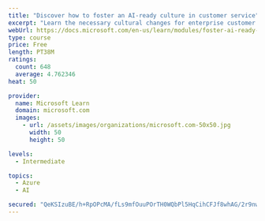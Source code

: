 ```yaml
---
title: "Discover how to foster an AI-ready culture in customer service"
excerpt: "Learn the necessary cultural changes for enterprise customer service to make AI transformation successful, and how they fit into a holistic AI strategy."
webUrl: https://docs.microsoft.com/en-us/learn/modules/foster-ai-ready-culture-customer-service/
type: course
price: Free
length: PT38M
ratings:
  count: 648
  average: 4.762346
heat: 50

provider:
  name: Microsoft Learn
  domain: microsoft.com
  images:
    - url: /assets/images/organizations/microsoft.com-50x50.jpg
      width: 50
      height: 50

levels:
  - Intermediate

topics:
  - Azure
  - AI

secured: "QeKSIzuBE/h+RpOPcMA/fLs9mfOuuPOrTH0WQbPl5HqCihCFJf8whAG/2r9nwSOs9LzvhuWjxZLlKOg4fA5LKU21VWNvLwDEJLYKDPcOxptJGP4nrmhgvO4MEuKYf0QLqecZs2HozEDLFHU0rfXjH5/nH6cuhx+NNC8SC9egA79xb0ScQXegQudOPLDzn+ndAG+2qKHzVRMCFDj3DPyrUAKuD9y/fylisur3iBxwJoUHppD5l5u60Bbi3+ztKrHW12oD/LU1ZitnrvI2nMWyYXaw/MtW4k9YTY3V9riRkU5iXJeOFMheJFk1vWxWeWUzRBdCvuK5L2p5qeetD3VEZetK25BKvLttMiToZWsLytNJH5I4W3xJ9R0rSqg4nb2Hf5nZHtbk3/agLDWolLf59U1Hd+yUg6Ppglm6gwODytY=;xoVsQ41Sw3ug7DBoKKocRQ=="
---
```


